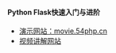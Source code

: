 #### Python Flask快速入门与进阶
* [演示网站：movie.54php.cn](http://movie.54php.cn/movie)
* [视频讲解网站](https://coding.imooc.com/class/399.html)